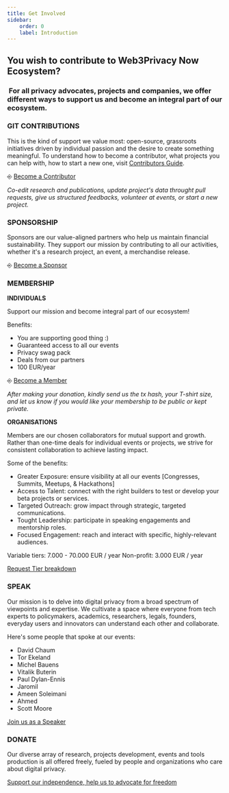 ```yaml
---
title: Get Involved
sidebar:
    order: 0
    label: Introduction
---
```



## You wish to contribute to Web3Privacy Now Ecosystem? 
###  For all privacy advocates, projects and companies, we offer different ways to support us and become an integral part of our ecosystem.

### GIT CONTRIBUTIONS
This is the kind of support we value most: open-source, grassroots initiatives driven by individual passion and the desire to create something meaningful. 
To understand how to become a contributor, what projects you can help with, how to start a new one, visit [Contributors Guide](/contributors/index).

⎆ [Become a Contributor](https://docs.web3privacy.info/contributors/)

_Co-edit research and publications, update project's data throught pull requests, give us structured feedbacks, volunteer at events, or start a new project._

### SPONSORSHIP
Sponsors are our value-aligned partners who help us maintain financial sustainability. They support our mission by contributing to all our activities, whether it's a research project, an event, a merchandise release.

⎆ [Become a Sponsor](mailto:web3privacynow@protonmail.com)

### MEMBERSHIP

**INDIVIDUALS**

Support our mission and become integral part of our ecosystem!

Benefits:
- You are supporting good thing :)
- Guaranteed access to all our events
- Privacy swag pack
- Deals from our partners
- 100 EUR/year

⎆ [Become a Member](https://docs.web3privacy.info/donate/)

_After making your donation, kindly send us the tx hash, your T-shirt size, and let us know if you would like your membership to be public or kept private._

**ORGANISATIONS**

Members are our chosen collaborators for mutual support and growth. Rather than one-time deals for individual events or projects, we strive for consistent collaboration to achieve lasting impact.

Some of the benefits:

- Greater Exposure: ensure visibility at all our events [Congresses, Summits, Meetups, & Hackathons]
- Access to Talent: connect with the right builders to test or develop your beta projects or services.
- Targeted Outreach: grow impact through strategic, targeted communications.
- Tought Leadership: participate in speaking engagements and mentorship roles.
- Focused Engagement: reach and interact with specific, highly-relevant audiences.

Variable tiers: 7.000 - 70.000 EUR / year
Non-profit: 3.000 EUR / year

[Request Tier breakdown](mailto:web3privacynow@protonmail.com)

### SPEAK
Our mission is to delve into digital privacy from a broad spectrum of viewpoints and expertise. We cultivate a space where everyone from tech experts to policymakers, academics, researchers, legals, founders, everyday users and innovators can understand each other and collaborate.

Here's some people that spoke at our events:

- David Chaum
- Tor Ekeland 
- Michel Bauens
- Vitalik Buterin
- Paul Dylan-Ennis
- Jaromil
- Ameen Soleimani
- Ahmed
- Scott Moore

[Join us as a Speaker](https://tally.so/r/nrOzXl)

### DONATE
Our diverse array of research, projects development, events and tools production is all offered freely, fueled by people and organizations who care about digital privacy.

[Support our independence, help us to advocate for freedom](https://docs.web3privacy.info/donate/)


